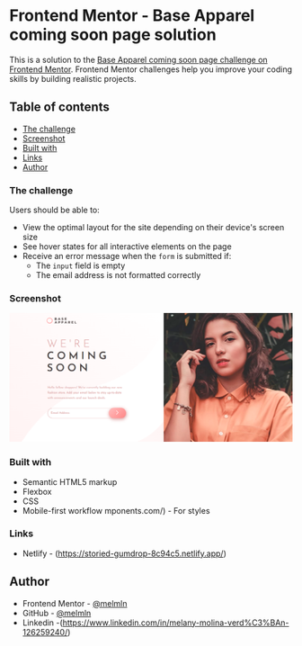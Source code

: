 # Frontend Mentor - Base Apparel coming soon page solution

This is a solution to the [Base Apparel coming soon page challenge on Frontend Mentor](https://www.frontendmentor.io/challenges/base-apparel-coming-soon-page-5d46b47f8db8a7063f9331a0). Frontend Mentor challenges help you improve your coding skills by building realistic projects. 

## Table of contents

  - [The challenge](#the-challenge)
  - [Screenshot](#screenshot)
  - [Built with](#built-with)
  - [Links](#links)
  - [Author](#author)


### The challenge

Users should be able to:

- View the optimal layout for the site depending on their device's screen size
- See hover states for all interactive elements on the page
- Receive an error message when the `form` is submitted if:
  - The `input` field is empty
  - The email address is not formatted correctly

### Screenshot

![](./design/Base-Appareal-Challenge.png)


### Built with

- Semantic HTML5 markup
- Flexbox
- CSS 
- Mobile-first workflow
mponents.com/) - For styles

### Links

- Netlify - (https://storied-gumdrop-8c94c5.netlify.app/) 

## Author

- Frontend Mentor - [@melmln](https://www.frontendmentor.io/profile/melmln)
- GitHub - [@melmln](https://github.com/melmln)
- Linkedin -(https://www.linkedin.com/in/melany-molina-verd%C3%BAn-126259240/)
